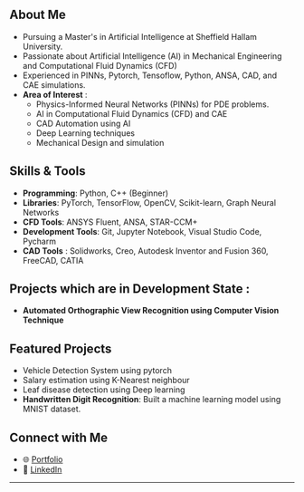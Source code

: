 ## About Me
- Pursuing a Master's in Artificial Intelligence at Sheffield Hallam University.
- Passionate about Artificial Intelligence (AI) in Mechanical Engineering and Computational Fluid Dynamics (CFD)
- Experienced in PINNs, Pytorch, Tensoflow, Python, ANSA, CAD, and CAE simulations.
- **Area of Interest** : 
  - Physics-Informed Neural Networks (PINNs) for PDE problems.
  - AI in Computational Fluid Dynamics (CFD) and CAE
  - CAD Automation using AI
  - Deep Learning techniques
  - Mechanical Design and simulation

## Skills & Tools
- **Programming**: Python, C++ (Beginner)
- **Libraries**: PyTorch, TensorFlow, OpenCV, Scikit-learn, Graph Neural Networks
- **CFD Tools**: ANSYS Fluent, ANSA, STAR-CCM+
- **Development Tools**: Git, Jupyter Notebook, Visual Studio Code, Pycharm
- **CAD Tools** : Solidworks, Creo, Autodesk Inventor and Fusion 360, FreeCAD, CATIA

## Projects which are in Development State :
- **Automated Orthographic View Recognition using Computer Vision Technique** 


## Featured Projects

- Vehicle Detection System using pytorch
- Salary estimation using K-Nearest neighbour
- Leaf disease detection using Deep learning
- **Handwritten Digit Recognition**: Built a machine learning model using MNIST dataset.

## Connect with Me
- 🌐 [Portfolio](https://www.linkedin.com/in/velanc/)
- 💼 [LinkedIn](https://www.linkedin.com/in/velanc/)

---

